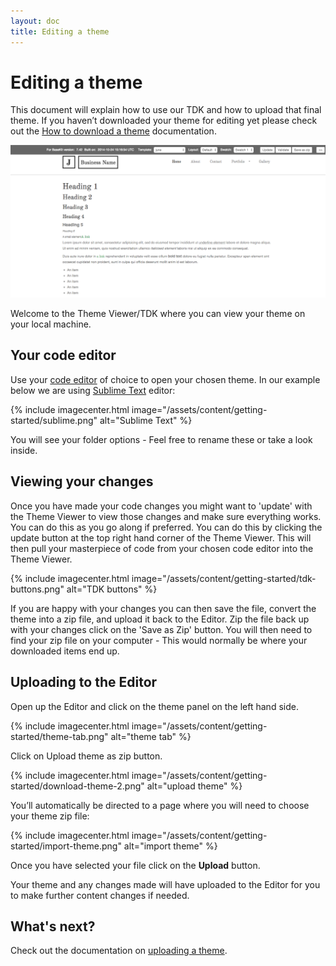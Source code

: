```yaml
---
layout: doc
title: Editing a theme
---
```


# Editing a theme

This document will explain how to use our TDK and how to upload that final theme. If you haven’t downloaded your theme for editing yet please check out the [How to download a theme](/getting-started/downloading/) documentation.

![TDK](/assets/content/getting-started/tdk.png)

Welcome to the Theme Viewer/TDK where you can view your theme on your local machine.

## Your code editor 

Use your [code editor](/getting-started/#a-code-editor) of choice to open your chosen theme. In our example below we are using [Sublime Text](http://www.sublimetext.com/3) editor:

{% include imagecenter.html image="/assets/content/getting-started/sublime.png" alt="Sublime Text" %}

You will see your folder options - Feel free to rename these or take a look inside.

## Viewing your changes

Once you have made your code changes you might want to 'update' with the Theme Viewer to view those changes and make sure everything works. You can do this as you go along if preferred. You can do this by clicking the update button at the top right hand corner of the Theme Viewer. This will then pull your masterpiece of code from your chosen code editor into the Theme Viewer.

{% include imagecenter.html image="/assets/content/getting-started/tdk-buttons.png" alt="TDK buttons" %}

If you are happy with your changes you can then save the file, convert the theme into a zip file, and upload it back to the Editor. Zip the file back up with your changes click on the 'Save as Zip' button. You will then need to find your zip file on your computer - This would normally be where your downloaded items end up. 

## Uploading to the Editor

Open up the Editor and click on the theme panel on the left hand side.

{% include imagecenter.html image="/assets/content/getting-started/theme-tab.png" alt="theme tab" %}

Click on Upload theme as zip button.

{% include imagecenter.html image="/assets/content/getting-started/download-theme-2.png" alt="upload theme" %}

You’ll automatically be directed to a page where you will need to choose your theme zip file:

{% include imagecenter.html image="/assets/content/getting-started/import-theme.png" alt="import theme" %}

Once you have selected your file click on the **Upload** button.

Your theme and any changes made will have uploaded to the Editor for you to make further content changes if needed.

## What's next?

Check out the documentation on [uploading a theme](/getting-started/uploading/).
